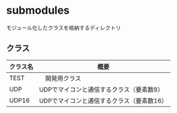 # submodules
モジュール化したクラスを格納するディレクトリ

## クラス
| クラス名 | 概要 | 
| ---- | ---- | 
| TEST |　開発用クラス | 
| UDP | UDPでマイコンと通信するクラス（要素数8） | 
| UDP16 | UDPでマイコンと通信するクラス（要素数16） | 

